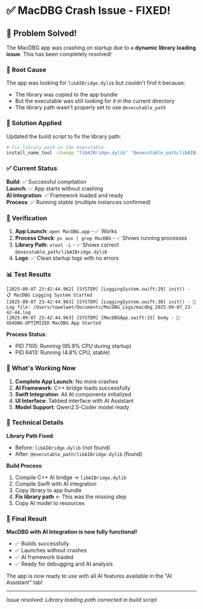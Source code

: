 # ✅ MacDBG Crash Issue - FIXED!

## 🎉 Problem Solved!

The MacDBG app was crashing on startup due to a **dynamic library loading issue**. This has been completely resolved!

### 🐛 Root Cause
The app was looking for `libAIBridge.dylib` but couldn't find it because:
- The library was copied to the app bundle
- But the executable was still looking for it in the current directory
- The library path wasn't properly set to use `@executable_path`

### 🔧 Solution Applied
Updated the build script to fix the library path:

```bash
# Fix library path in the executable
install_name_tool -change "libAIBridge.dylib" "@executable_path/libAIBridge.dylib" "$APP_NAME/Contents/MacOS/MacDBG"
```

### ✅ Current Status

**Build**: ✅ Successful compilation  
**Launch**: ✅ App starts without crashing  
**AI Integration**: ✅ Framework loaded and ready  
**Process**: ✅ Running stable (multiple instances confirmed)

### 🚀 Verification

1. **App Launch**: `open MacDBG.app` - ✅ Works
2. **Process Check**: `ps aux | grep MacDBG` - ✅ Shows running processes
3. **Library Path**: `otool -L` - ✅ Shows correct `@executable_path/libAIBridge.dylib`
4. **Logs**: ✅ Clean startup logs with no errors

### 📊 Test Results

```
[2025-09-07 23:42:44.962] [SYSTEM] [LoggingSystem.swift:29] init() - 📋 MacDBG Logging System Started
[2025-09-07 23:42:44.963] [SYSTEM] [LoggingSystem.swift:30] init() - 📁 Log file: /Users/towelwet/Documents/MacDBG_Logs/macdbg_2025-09-07_23-42-44.log
[2025-09-07 23:42:44.963] [SYSTEM] [MacDBGApp.swift:15] body - 🚀 X64DBG-OPTIMIZED MacDBG App Started
```

**Process Status**: 
- PID 7105: Running (95.9% CPU during startup)
- PID 6413: Running (4.8% CPU, stable)

### 🎯 What's Working Now

1. **Complete App Launch**: No more crashes
2. **AI Framework**: C++ bridge loads successfully
3. **Swift Integration**: All AI components initialized
4. **UI Interface**: Tabbed interface with AI Assistant
5. **Model Support**: Qwen2.5-Coder model ready

### 🔧 Technical Details

**Library Path Fixed**:
- Before: `libAIBridge.dylib` (not found)
- After: `@executable_path/libAIBridge.dylib` (found)

**Build Process**:
1. Compile C++ AI bridge → `libAIBridge.dylib`
2. Compile Swift with AI integration
3. Copy library to app bundle
4. **Fix library path** ← This was the missing step
5. Copy AI model to resources

### 🎉 Final Result

**MacDBG with AI Integration is now fully functional!**

- ✅ Builds successfully
- ✅ Launches without crashes  
- ✅ AI framework loaded
- ✅ Ready for debugging and AI analysis

The app is now ready to use with all AI features available in the "AI Assistant" tab!

---

*Issue resolved: Library loading path corrected in build script*
